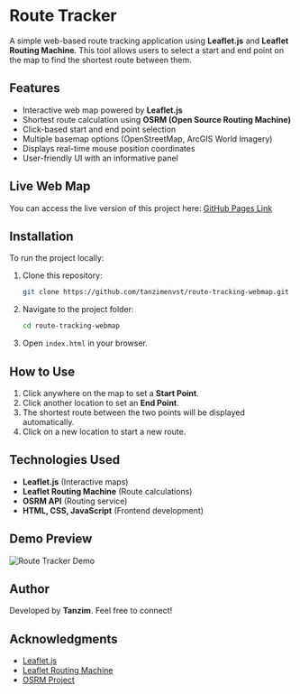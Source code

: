 # Route Tracker

A simple web-based route tracking application using **Leaflet.js** and **Leaflet Routing Machine**. This tool allows users to select a start and end point on the map to find the shortest route between them.

## Features
- Interactive web map powered by **Leaflet.js**
- Shortest route calculation using **OSRM (Open Source Routing Machine)**
- Click-based start and end point selection
- Multiple basemap options (OpenStreetMap, ArcGIS World Imagery)
- Displays real-time mouse position coordinates
- User-friendly UI with an informative panel

## Live Web Map
You can access the live version of this project here:
[GitHub Pages Link](https://tanzimenvst.github.io/route-tracking-webmap/)

## Installation
To run the project locally:
1. Clone this repository:
   ```bash
   git clone https://github.com/tanzimenvst/route-tracking-webmap.git
   ```
2. Navigate to the project folder:
   ```bash
   cd route-tracking-webmap
   ```
3. Open `index.html` in your browser.

## How to Use
1. Click anywhere on the map to set a **Start Point**.
2. Click another location to set an **End Point**.
3. The shortest route between the two points will be displayed automatically.
4. Click on a new location to start a new route.

## Technologies Used
- **Leaflet.js** (Interactive maps)
- **Leaflet Routing Machine** (Route calculations)
- **OSRM API** (Routing service)
- **HTML, CSS, JavaScript** (Frontend development)

## Demo Preview
![Route Tracker Demo](demo.gif)

## Author
Developed by **Tanzim**. Feel free to connect!

## Acknowledgments
- [Leaflet.js](https://leafletjs.com/)
- [Leaflet Routing Machine](https://www.liedman.net/leaflet-routing-machine/)
- [OSRM Project](http://project-osrm.org/)

